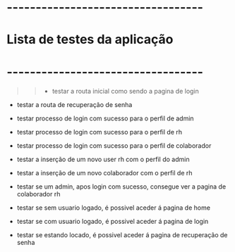 # ----------------------------------
# Lista de testes da aplicação
# ----------------------------------

>> - testar a routa inicial como sendo a pagina de login
- testar a routa de recuperação de senha
- testar processo de login com sucesso para o perfil de admin
- testar processo de login com sucesso para o perfil de rh
- testar processo de login com sucesso para o perfil de colaborador

- testar a inserção de um novo user rh com o perfil do admin
- testar a inserção de um novo colaborador com o perfil de rh

- testar se um admin, apos login com sucesso, consegue ver a pagina de colaborador rh
- testar se sem usuario logado, é possivel aceder á pagina de home
- testar se com usuario logado, é possivel aceder á pagina de login
- testar se estando locado, é possivel aceder á pagina de recuperação de senha
